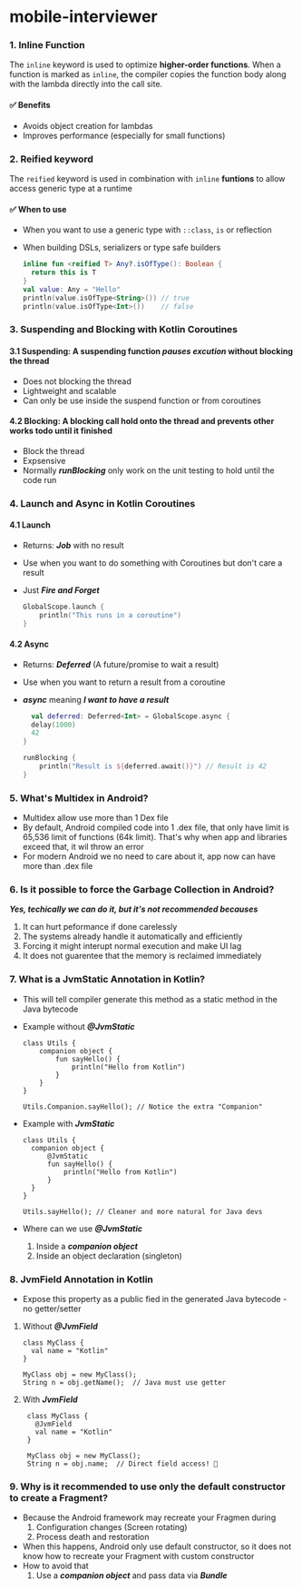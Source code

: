 # mobile-interviewer

### 1. Inline Function

The `inline` keyword is used to optimize **higher-order functions**. When a function is marked as `inline`, the compiler copies the function body along with the lambda directly into the call site.

#### ✅ Benefits

- Avoids object creation for lambdas
- Improves performance (especially for small functions)

### 2. Reified keyword

The `reified` keyword is used in combination with `inline` **funtions** to allow access generic type at a runtime

#### ✅ When to use

- When you want to use a generic type with `::class`, `is` or reflection
- When building DSLs, serializers or type safe builders

  ```kotlin
  inline fun <reified T> Any?.isOfType(): Boolean {
    return this is T
  }
  val value: Any = "Hello"
  println(value.isOfType<String>()) // true
  println(value.isOfType<Int>())    // false
  ```

### 3. Suspending and Blocking with Kotlin Coroutines

#### 3.1 Suspending: A suspending function **_pauses excution_** without blocking the thread

- Does not blocking the thread
- Lightweight and scalable
- Can only be use inside the suspend function or from coroutines

#### 4.2 Blocking: A blocking call hold onto the thread and prevents other works todo until it finished

- Block the thread
- Expsensive
- Normally **_runBlocking_** only work on the unit testing to hold until the code run

### 4. Launch and Async in Kotlin Coroutines

#### 4.1 Launch

- Returns: **_Job_** with no result
- Use when you want to do something with Coroutines but don't care a result
- Just **_Fire and Forget_**

  ```kotlin
  GlobalScope.launch {
      println("This runs in a coroutine")
  }
  ```

#### 4.2 Async

- Returns: **_Deferred<T>_** (A future/promise to wait a result)
- Use when you want to return a result from a coroutine
- **_async_** meaning **_I want to have a result_**

  ```kotlin
    val deferred: Deferred<Int> = GlobalScope.async {
    delay(1000)
    42
  }

  runBlocking {
      println("Result is ${deferred.await()}") // Result is 42
  }
  ```

### 5. What's Multidex in Android?

- Multidex allow use more than 1 Dex file
- By default, Android compiled code into 1 .dex file, that only have limit is 65,536 limit of functions (64k limit). That's why when app and libraries exceed that, it wil throw an error
- For modern Android we no need to care about it, app now can have more than .dex file

### 6. Is it possible to force the Garbage Collection in Android?

**_Yes, techically we can do it, but it's not recommended becauses_**

1. It can hurt peformance if done carelessly
2. The systems already handle it automatically and efficiently
3. Forcing it might interupt normal execution and make UI lag
4. It does not guarentee that the memory is reclaimed immediately

### 7. What is a JvmStatic Annotation in Kotlin?

- This will tell compiler generate this method as a static method in the Java bytecode
- Example without **_@JvmStatic_**

  ```
  class Utils {
      companion object {
          fun sayHello() {
              println("Hello from Kotlin")
          }
      }
  }

  Utils.Companion.sayHello(); // Notice the extra "Companion"
  ```

- Example with **_JvmStatic_**

  ```
  class Utils {
    companion object {
        @JvmStatic
        fun sayHello() {
            println("Hello from Kotlin")
        }
    }
  }

  Utils.sayHello(); // Cleaner and more natural for Java devs

  ```

- Where can we use **_@JvmStatic_**
  1. Inside a **_companion object_**
  2. Inside an object declaration (singleton)

### 8. JvmField Annotation in Kotlin

- Expose this property as a public fied in the generated Java bytecode - no getter/setter

1. Without **_@JvmField_**

   ```
   class MyClass {
     val name = "Kotlin"
   }

   MyClass obj = new MyClass();
   String n = obj.getName();  // Java must use getter

   ```

2. With **_JvmField_**

   ```
    class MyClass {
      @JvmField
      val name = "Kotlin"
    }

    MyClass obj = new MyClass();
    String n = obj.name;  // Direct field access! 🎯
   ```

### 9. Why is it recommended to use only the default constructor to create a Fragment?
- Because the Android framework may recreate your Fragmen during
  1. Configuration changes (Screen rotating)
  2. Process death and restoration
- When this happens, Android only use default constructor, so it does not know how to recreate your Fragment with custom constructor
- How to avoid that
  1. Use a ***companion object*** and pass data via ***Bundle***
